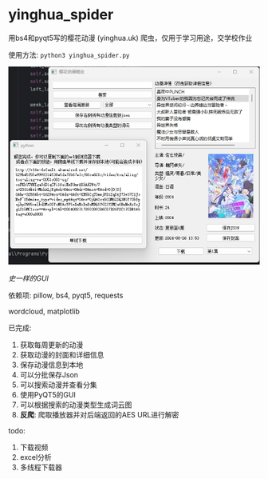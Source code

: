 # yinghua_spider

用bs4和pyqt5写的樱花动漫 (yinghua.uk) 爬虫，仅用于学习用途，交学校作业

使用方法: `python3 yinghua_spider.py`

![Preview](preview.png)

*史一样的GUI*

依赖项: pillow, bs4, pyqt5, requests

wordcloud, matplotlib

已完成:
1. 获取每周更新的动漫
2. 获取动漫的封面和详细信息
3. 保存动漫信息到本地
4. 可以分批保存Json
5. 可以搜索动漫并查看分集
6. 使用PyQT5的GUI
7. 可以根据搜索的动漫类型生成词云图
8. **反爬**: 爬取播放器并对后端返回的AES URL进行解密

todo:
1. 下载视频
2. excel分析
3. 多线程下载器